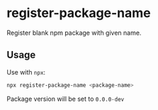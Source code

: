 # register-package-name

Register blank npm package with given name.

## Usage

Use with `npx`:

```sh
npx register-package-name <package-name>
```

Package version will be set to `0.0.0-dev`
